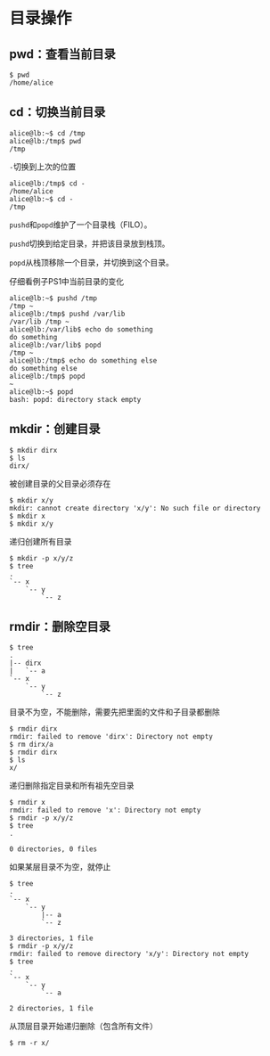 # 目录操作

## pwd：查看当前目录

    $ pwd
    /home/alice

## cd：切换当前目录

    alice@lb:~$ cd /tmp
    alice@lb:/tmp$ pwd
    /tmp

`-`切换到上次的位置

    alice@lb:/tmp$ cd -
    /home/alice
    alice@lb:~$ cd -
    /tmp

`pushd`和`popd`维护了一个目录栈（FILO）。

`pushd`切换到给定目录，并把该目录放到栈顶。

`popd`从栈顶移除一个目录，并切换到这个目录。

仔细看例子PS1中当前目录的变化

    alice@lb:~$ pushd /tmp
    /tmp ~
    alice@lb:/tmp$ pushd /var/lib
    /var/lib /tmp ~
    alice@lb:/var/lib$ echo do something
    do something
    alice@lb:/var/lib$ popd
    /tmp ~
    alice@lb:/tmp$ echo do something else
    do something else
    alice@lb:/tmp$ popd
    ~
    alice@lb:~$ popd
    bash: popd: directory stack empty

## mkdir：创建目录

    $ mkdir dirx
    $ ls
    dirx/

被创建目录的父目录必须存在

    $ mkdir x/y
    mkdir: cannot create directory 'x/y': No such file or directory
    $ mkdir x
    $ mkdir x/y

递归创建所有目录

    $ mkdir -p x/y/z
    $ tree
    .
    `-- x
        `-- y
            `-- z

## rmdir：删除空目录

    $ tree
    .
    |-- dirx
    |   `-- a
    `-- x
        `-- y
            `-- z

目录不为空，不能删除，需要先把里面的文件和子目录都删除

    $ rmdir dirx
    rmdir: failed to remove 'dirx': Directory not empty
    $ rm dirx/a
    $ rmdir dirx
    $ ls
    x/

递归删除指定目录和所有祖先空目录

    $ rmdir x
    rmdir: failed to remove 'x': Directory not empty
    $ rmdir -p x/y/z
    $ tree
    .
    
    0 directories, 0 files

如果某层目录不为空，就停止

    $ tree
    .
    `-- x
        `-- y
            |-- a
            `-- z
    
    3 directories, 1 file
    $ rmdir -p x/y/z
    rmdir: failed to remove directory 'x/y': Directory not empty
    $ tree
    .
    `-- x
        `-- y
            `-- a
    
    2 directories, 1 file

从顶层目录开始递归删除（包含所有文件）

    $ rm -r x/